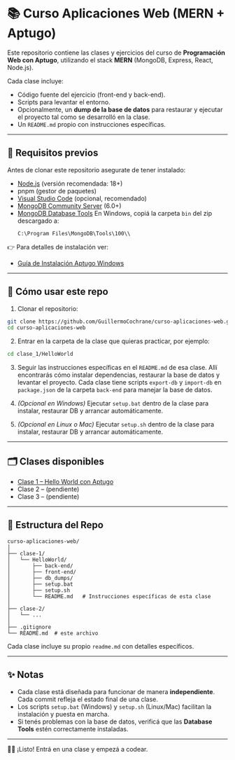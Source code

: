 # 📚 Curso Aplicaciones Web (MERN + Aptugo)

Este repositorio contiene las clases y ejercicios del curso de **Programación Web con Aptugo**, utilizando el stack **MERN** (MongoDB, Express, React, Node.js).

Cada clase incluye:
- Código fuente del ejercicio (front-end y back-end).
- Scripts para levantar el entorno.
- Opcionalmente, un **dump de la base de datos** para restaurar y ejecutar el proyecto tal como se desarrolló en la clase.
- Un `README.md` propio con instrucciones específicas.

---

## 🚀 Requisitos previos

Antes de clonar este repositorio asegurate de tener instalado:

- [Node.js](https://nodejs.org/) (versión recomendada: 18+)
- pnpm (gestor de paquetes)  
- [Visual Studio Code](https://code.visualstudio.com/download) (opcional, recomendado)  
- [MongoDB Community Server](https://www.mongodb.com/try/download/community) (6.0+)
- [MongoDB Database Tools](https://www.mongodb.com/try/download/database-tools)
   En Windows, copiá la carpeta `bin` del zip descargado a:  
   ```
   C:\Program Files\MongoDB\Tools\100\\
   ```

👉 Para detalles de instalación ver:  
- [Guía de Instalación Aptugo Windows](./clase%201/Guía%20de%20Instalación%20Aptugo%20Windows.pdf)  

---

## 🚀 Cómo usar este repo

1. Clonar el repositorio:
```bash
git clone https://github.com/GuillermoCochrane/curso-aplicaciones-web.git
cd curso-aplicaciones-web
```

2. Entrar en la carpeta de la clase que quieras practicar, por ejemplo:

```bash
cd clase_1/HelloWorld
```

3. Seguir las instrucciones específicas en el `README.md` de esa clase.
   Allí encontrarás cómo instalar dependencias, restaurar la base de datos y levantar el proyecto.
   Cada clase tiene scripts `export-db` y `import-db` en `package.json` de la carpeta `back-end` para manejar la base de datos.

4. _(Opcional en Windows)_ Ejecutar `setup.bat` dentro de la clase para instalar, restaurar DB y arrancar automáticamente.

5. _(Opcional en Linux o Mac)_ Ejecutar `setup.sh` dentro de la clase para instalar, restaurar DB y arrancar automáticamente.

---

## 🗂 Clases disponibles

* [Clase 1 – Hello World con Aptugo](./clase_1/readme.md)
* Clase 2 – (pendiente)
* Clase 3 – (pendiente)

---

## 📂 Estructura del Repo

```
curso-aplicaciones-web/
│
├── clase-1/
│   └── HelloWorld/
│       ├── back-end/
│       ├── front-end/
│       ├── db_dumps/
│       ├── setup.bat
│       ├── setup.sh
│       └── README.md   # Instrucciones específicas de esta clase
│
├── clase-2/
│   └── ...
│
├── .gitignore
└── README.md  # este archivo
```
Cada clase incluye su propio `readme.md` con detalles específicos.

---

## ✨ Notas

* Cada clase está diseñada para funcionar de manera **independiente**. Cada commit refleja el estado final de una clase.
* Los scripts `setup.bat` (Windows) y `setup.sh` (Linux/Mac) facilitan la instalación y puesta en marcha.
* Si tenés problemas con la base de datos, verificá que las **Database Tools** estén correctamente instaladas.

---

👩‍💻 ¡Listo! Entrá en una clase y empezá a codear.